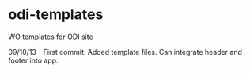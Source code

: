 odi-templates
=============

WO templates for ODI site

09/10/13 - First commit: Added template files. Can integrate header and footer into app.
